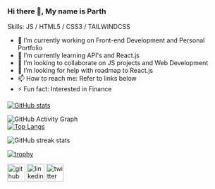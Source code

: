  ### Hi there 👋, My name is Parth

Skills:  JS / HTML5 / CSS3 / TAILWINDCSS 

- 🔭 I’m currently working on Front-end Development and Personal Portfolio 
- 🌱 I’m currently learning API's and React.js 
- 👯 I’m looking to collaborate on JS projects and Web Development 
- 🤔 I’m looking for help with roadmap to React.js 
- 📫 How to reach me: Refer to links below 
- ⚡ Fun fact: Interested in Finance 








[![GitHub stats](https://github-readme-stats.vercel.app/api?username=psood708&theme=radical)](https://github.com/anuraghazra/github-readme-stats)

![GitHub Activity Graph](https://activity-graph.herokuapp.com/graph?username=psood708&theme=rogue)  
[![Top Langs](https://github-readme-stats.vercel.app/api/top-langs/?username=psood708&layout=compact&theme=radical)](https://github.com/anuraghazra/github-readme-stats)

![GitHub streak stats](https://github-readme-streak-stats.herokuapp.com/?user=psood708&theme=radical)  

[![trophy](https://github-profile-trophy.vercel.app/?username=psood708&theme=radical)](https://github.com/ryo-ma/github-profile-trophy)

[<img src='https://cdn.jsdelivr.net/npm/simple-icons@3.0.1/icons/github.svg' alt='github' height='40'>](https://github.com/psood708)     [<img src='https://cdn.jsdelivr.net/npm/simple-icons@3.0.1/icons/linkedin.svg' alt='linkedin' height='40'>](https://www.linkedin.com/in/https://www.linkedin.com/in/parth-sood/)  [<img src='https://cdn.jsdelivr.net/npm/simple-icons@3.0.1/icons/twitter.svg' alt='twitter' height='40'>](https://twitter.com/https://twitter.com/_welp_moriarty)
 
